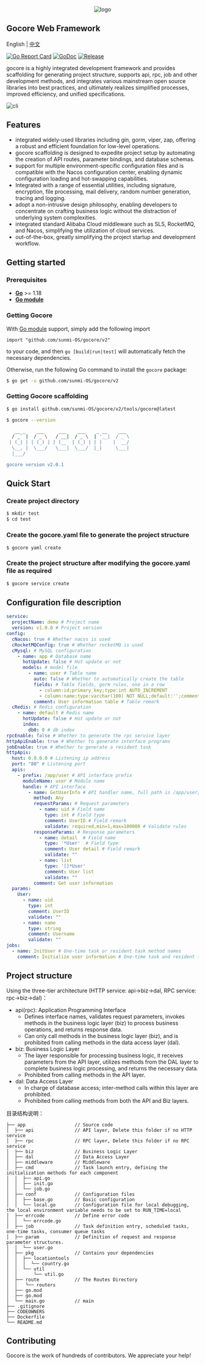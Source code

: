 <div align="center">

![logo](https://file.cdn.sunmi.com/logo.png?x-oss-process=image/resize,h_200)

</div>

Gocore Web Framework
---
English | [中文](README_ZH_CN.md)

[![Go Report Card](https://goreportcard.com/badge/github.com/sunmi-OS/gocore)](https://goreportcard.com/report/github.com/sunmi-OS/gocore)
[![GoDoc](https://godoc.org/github.com/sunmi-OS/gocore/v2?status.svg)](https://pkg.go.dev/github.com/sunmi-OS/gocore/v2)
[![Release](https://img.shields.io/github/v/release/sunmi-OS/gocore.svg?style=flat-square)](https://github.com/sunmi-OS/gocore/releases)

gocore is a highly integrated development framework and provides scaffolding for generating project structure, supports api, rpc, job and other development methods, and integrates various mainstream open source libraries into best practices, and ultimately realizes simplified processes, improved efficiency, and unified specifications.

![cli](https://file.cdn.sunmi.com/gocore_cli.svg)

## Features

- integrated widely-used libraries including gin, gorm, viper, zap, offering a robust and efficient foundation for low-level operations.
- gocore scaffolding is designed to expedite project setup by automating the creation of API routes, parameter bindings, and database schemas.
- support for multiple environment-specific configuration files and is compatible with the Nacos configuration center, enabling dynamic configuration loading and hot-swapping capabilities.
- Integrated with a range of essential utilities, including signature, encryption, file processing, mail delivery, random number generation, tracing and logging.
- adopt a non-intrusive design philosophy, enabling developers to concentrate on crafting business logic without the distraction of underlying system complexities.
- integrated standard Alibaba Cloud middleware such as SLS, RocketMQ, and Nacos, simplifying the utilization of cloud services.
- out-of-the-box, greatly simplifying the project startup and development workflow.

## Getting started

### Prerequisites

- **[Go](https://go.dev/)** >= 1.18
- **[Go module](https://github.com/golang/go/wiki/Modules)**


### Getting Gocore

With [Go module](https://github.com/golang/go/wiki/Modules) support, simply add the following import

```
import "github.com/sunmi-OS/gocore/v2"
```

to your code, and then `go [build|run|test]` will automatically fetch the necessary dependencies.

Otherwise, run the following Go command to install the `gocore` package:

```sh
$ go get -u github.com/sunmi-OS/gocore/v2
```

### Getting Gocore scaffolding

```sh
$ go install github.com/sunmi-OS/gocore/v2/tools/gocore@latest

$ gocore --version

   __ _    ___     ___    ___    _ __    ___
  / _` |  / _ \   / __|  / _ \  | '__|  / _ \
 | (_| | | (_) | | (__  | (_) | | |    |  __/
  \__, |  \___/   \___|  \___/  |_|     \___|
  |___/

gocore version v2.0.1
```

## Quick Start

### Create project directory

```sh
$ mkdir test
$ cd test
````

### Create the gocore.yaml file to generate the project structure

```sh
$ gocore yaml create 
```

### Create the project structure after modifying the gocore.yaml file as required

```sh
$ gocore service create 
```

## Configuration file description


```yaml
service:
  projectName: demo # Project name
  version: v1.0.0 # Project version
config:
  cNacos: true # Whether nacos is used
  cRocketMQConfig: true # Whether rocketMQ is used
  cMysql: # MySQL configuration
    - name: app # Database name
      hotUpdate: false # Hot update or not
      models: # model file
        - name: user # Table name
          auto: false # Whether to automatically create the table
          fields: # Table fields, gorm rules, one in a row
            - column:id;primary_key;type:int AUTO_INCREMENT
            - column:name;type:varchar(100) NOT NULL;default:'';comment:'User name';unique_index
          comment: User information table # Table remark
  cRedis: # Redis configuration
    - name: default # Redis name
      hotUpdate: false # Hot update or not
      index:
        db0: 0 # db index
rpcEnable: false # Whether to generate the rpc service layer
httpApiEnable: true # Whether to generate interface programs
jobEnable: true # Whether to generate a resident task
httpApis:
  host: 0.0.0.0 # Listening ip address
  port: "80" # Listening port
  apis:
    - prefix: /app/user # API interface prefix
      moduleName: user # Module name
      handle: # API interface
        - name: GetUserInfo # API handler name, full path is /app/user/GetUserInfo
          method: Any
          requestParams: # Request parameters
            - name: uid # Field name
              type: int # Field type
              comment: UserID # Field remark
              validate: required,min=1,max=100000 # Validate rules
          responseParams: # Response parameters
            - name: detail  # Field name
              type: '*User'  # Field type
              comment: User detail # Field remark
              validate: ""
            - name: list
              type: '[]*User'
              comment: User list
              validate: ""
          comment: Get user information
  params:
    User:
      - name: uid
        type: int
        comment: UserID
        validate: ""
      - name: name
        type: string
        comment: Username
        validate: ""
jobs:
  - name: InitUser # One-time task or resident task method names
    comment: Initialize user information # One-time task and resident task remark
```

## Project structure

Using the three-tier architecture (HTTP service: api->biz->dal, RPC service: rpc->biz->dal)：

- api(rpc): Application Programming Interface
  - Defines interface names, validates request parameters, invokes methods in the business logic layer (biz) to process business operations, and returns response data.
  - Can only call methods in the business logic layer (biz), and is prohibited from calling methods in the data access layer (dal).
- biz: Business Logic Layer
  - The layer responsible for processing business logic, it receives parameters from the API layer, utilizes methods from the DAL layer to complete business logic processing, and returns the necessary data.
  - Prohibited from calling methods in the API layer.
- dal: Data Access Layer
  - In charge of database access; inter-method calls within this layer are prohibited.
  - Prohibited from calling methods from both the API and Biz layers.

目录结构说明：
```
├── app                  // Source code
│  ├── api               // API layer, Delete this folder if no HTTP service
│  ├── rpc               // RPC layer, Delete this folder if no RPC service
│  ├── biz               // Business Logic Layer
│  ├── dal               // Data Access Layer
│  ├── middleware        // Middleware
│  ├── cmd               // Task launch entry, defining the initialization methods for each component
│  │  ├── api.go
│  │  ├── init.go
│  │  └── job.go
│  ├── conf              // Configuration files
│  │  ├── base.go        // Basic configuration
│  │  └── local.go       // Configuration file for local debugging, the local environment variable needs to be set to RUN_TIME=local
│  ├── errcode           // Define error code
│  │  └── errcode.go
│  ├── job               // Task definition entry, scheduled tasks, one-time tasks, consumer queue tasks
│  ├── param             // Definition of request and response parameter structures.
│  │  └── user.go
│  ├── pkg               // Contains your dependencies
│  │  ├── locationtools  
│  │  │  └── country.go
│  │  └── util          
│  │      └── util.go
│  ├── route             // The Routes Directory
│  │   └── routers
│  ├── go.mod
│  ├── go.mod
│  └── main.go           // main
├── .gitignore
├── CODEOWNERS       
├── Dockerfile
└── README.md
```

## Contributing

Gocore is the work of hundreds of contributors. We appreciate your help!